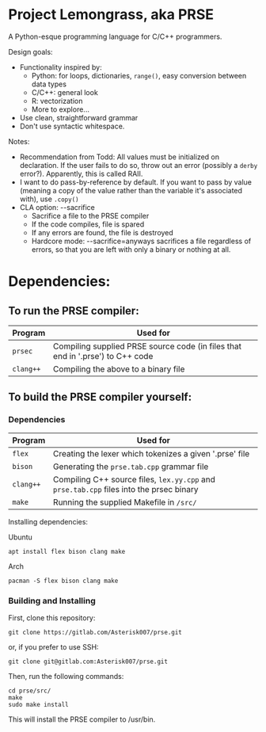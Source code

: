 # Project Lemongrass, aka PRSE

A Python-esque programming language for C/C++ programmers.

Design goals:
* Functionality inspired by:
   - Python: for loops, dictionaries, `range()`, easy conversion between data types
   - C/C++: general look
   - R: vectorization
   - More to explore...
* Use clean, straightforward grammar
* Don't use syntactic whitespace.

Notes:
* Recommendation from Todd: All values must be initialized on declaration. If the user fails to do so, throw out an error (possibly a `derby` error?). Apparently, this is called RAII.
* I want to do pass-by-reference by default. If you want to pass by value (meaning a copy of the value rather than the variable it's associated with), use `.copy()` 
* CLA option: --sacrifice
    - Sacrifice a file to the PRSE compiler
    - If the code compiles, file is spared
    - If any errors are found, the file is destroyed
    - Hardcore mode: --sacrifice=anyways sacrifices a file regardless of errors, so that you are left with only a binary or nothing at all.

# Dependencies:

## To run the PRSE compiler:
|Program|Used for|
|-|-|
|`prsec`|Compiling supplied PRSE source code (in files that end in '.prse') to C++ code|
|`clang++`|Compiling the above to a binary file|

## To build the PRSE compiler yourself:
### Dependencies
|Program|Used for|
|-|-|
|`flex`|Creating the lexer which tokenizes a given '.prse' file|
|`bison`|Generating the `prse.tab.cpp` grammar file|
|`clang++`|Compiling C++ source files, `lex.yy.cpp` and `prse.tab.cpp` files into the prsec binary|
|`make`|Running the supplied Makefile in `/src/`|

Installing dependencies:

Ubuntu
```
apt install flex bison clang make
```

Arch
```
pacman -S flex bison clang make
```

### Building and Installing

First, clone this repository:
```
git clone https://gitlab.com/Asterisk007/prse.git
```
or, if you prefer to use SSH:
```
git clone git@gitlab.com:Asterisk007/prse.git
```

Then, run the following commands:
```
cd prse/src/
make
sudo make install
```

This will install the PRSE compiler to /usr/bin.
